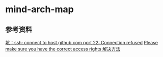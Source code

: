 # mind-arch-map

## 参考资料
[坑：ssh: connect to host github.com port 22: Connection refused](https://segmentfault.com/a/1190000041909858?utm_source=sf-similar-article)
[Please make sure you have the correct access rights 解决方法](https://www.jianshu.com/p/28f28a8b94cd)
